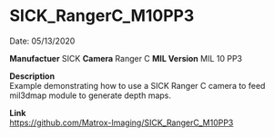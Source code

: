 # SICK_RangerC_M10PP3

Date: 05/13/2020

**Manufactuer** SICK 
**Camera** Ranger C
**MIL Version** MIL 10 PP3  

**Description**  
Example demonstrating how to use a SICK Ranger C camera to feed mil3dmap module to generate depth maps.

**Link**  
https://github.com/Matrox-Imaging/SICK_RangerC_M10PP3
